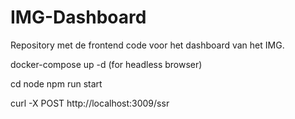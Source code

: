 # IMG-Dashboard

Repository met de frontend code voor het dashboard van het IMG. 

docker-compose up -d (for headless browser)


cd node 
npm run start 

curl -X POST http://localhost:3009/ssr